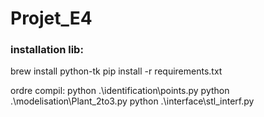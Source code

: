 # Projet_E4

### installation lib:
brew install python-tk
pip install -r requirements.txt


ordre compil:
python .\identification\points.py
python .\modelisation\Plant_2to3.py
python .\interface\stl_interf.py
